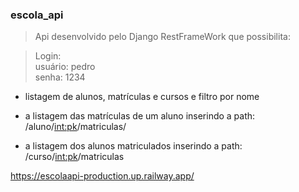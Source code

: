 ### escola_api 

> Api desenvolvido pelo Django RestFrameWork que possibilita:

>Login: </br>
usuário: pedro</br>
senha: 1234</br>

- listagem de alunos, matrículas e cursos e filtro por nome

- a listagem das matrículas de um aluno inserindo a path:</br>
/aluno/<int:pk>/matriculas/

- a listagem dos alunos matriculados inserindo a path:</br>
/curso/<int:pk>/matriculas




https://escolaapi-production.up.railway.app/
